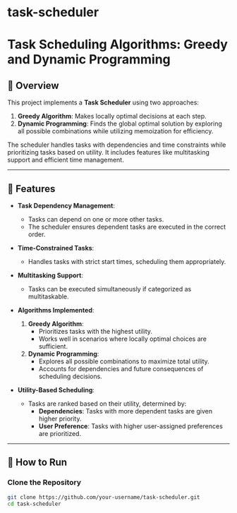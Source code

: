# task-scheduler
# Task Scheduling Algorithms: Greedy and Dynamic Programming

## 📜 Overview
This project implements a **Task Scheduler** using two approaches:
1. **Greedy Algorithm**: Makes locally optimal decisions at each step.
2. **Dynamic Programming**: Finds the global optimal solution by exploring all possible combinations while utilizing memoization for efficiency.

The scheduler handles tasks with dependencies and time constraints while prioritizing tasks based on utility. It includes features like multitasking support and efficient time management.

---

## 🎯 Features
- **Task Dependency Management**:
  - Tasks can depend on one or more other tasks.
  - The scheduler ensures dependent tasks are executed in the correct order.
  
- **Time-Constrained Tasks**:
  - Handles tasks with strict start times, scheduling them appropriately.
  
- **Multitasking Support**:
  - Tasks can be executed simultaneously if categorized as multitaskable.

- **Algorithms Implemented**:
  1. **Greedy Algorithm**:
     - Prioritizes tasks with the highest utility.
     - Works well in scenarios where locally optimal choices are sufficient.
  2. **Dynamic Programming**:
     - Explores all possible combinations to maximize total utility.
     - Accounts for dependencies and future consequences of scheduling decisions.

- **Utility-Based Scheduling**:
  - Tasks are ranked based on their utility, determined by:
    - **Dependencies**: Tasks with more dependent tasks are given higher priority.
    - **User Preference**: Tasks with higher user-assigned preferences are prioritized.

---
## 🚀 How to Run

### Clone the Repository
```bash
git clone https://github.com/your-username/task-scheduler.git
cd task-scheduler
